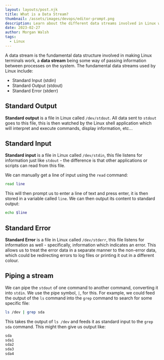 ```yaml
---
layout: layouts/post.njk
title: What is a Data Stream?
thumbnail: /assets/images/devops/editor-prompt.png
description: Learn about the different data streams involved in Linux which includes standard input, standard output and standard error.
date: 2023-02-27
author: Morgan Walsh
tags:
  - Linux
---
```


A data stream is the fundamental data structure involved in making Linux terminals work, a **data stream** being some way of passing information between processes on the system. The fundamental data streams used by Linux include:

- Standard Input (stdin)
- Standard Output (stdout)
- Standard Error (stderr)

## Standard Output

**Standard output** is a file in Linux called `/dev/stdout`. All data sent to `stdout` goes to this file, this is then watched by the Linux shell application which will interpret and execute commands, display information, etc...

## Standard Input

**Standard input** is a file in Linux called `/dev/stdin`, this file listens for information just like `stdout` - the difference is that other applications or scripts can read from this file.

We can manually get a line of input using the `read` command:

```sh
read line
```

This will then prompt us to enter a line of text and press enter, it is then stored in a variable called `line`. We can then output its content to standard output:

```sh
echo $line
```

## Standard Error

**Standard Error** is a file in Linux called `/dev/stderr`, this file listens for information as well - specifically, information which indicates an error. This allows us to treat the error data in a separate manner to the non-error data, which could be redirecting errors to log files or printing it out in a different colour.

## Piping a stream

We can pipe the `stdout` of one command to another command, converting it into `stdin`. We use the pipe symbol, `|`, for this. For example, we could feed the output of the `ls` command into the `grep` command to search for some specific file:

```sh
ls /dev | grep sda
```

This takes the output of `ls /dev` and feeds it as standard input to the `grep sda` command. This might then give us output like:

```sh
sda
sda1
sda2
sda3
sda4
```
